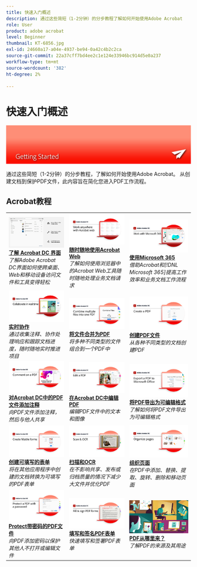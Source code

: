 ```yaml
---
title: 快速入门概述
description: 通过这些简短（1-2分钟）的分步教程了解如何开始使用Adobe Acrobat
role: User
product: adobe acrobat
level: Beginner
thumbnail: KT-6856.jpg
exl-id: 24660a17-a04e-4937-be94-0a42c4b2c2ca
source-git-commit: 22a37cff7bd4ee2c1e124e33946bc914d5e0a237
workflow-type: tm+mt
source-wordcount: '382'
ht-degree: 2%

---
```


# 快速入门概述

![Acrobat快速入门图像](../assets/Hero-GettingStarted.png)

通过这些简短（1-2分钟）的分步教程，了解如何开始使用Adobe Acrobat。 从创建文档到保护PDF文件，此内容旨在简化您进入PDF工作流程。

## Acrobat教程

<table style="table-layout:fixed">
<tr>
  <td>
    <a href="get-to-know-the-acrobat-dc-interface.md">
      <img alt="了解Acrobat DC界面" src="../assets/Interface.jpg" />
    </a>
    <div>
    <a href="get-to-know-the-acrobat-dc-interface.md"><strong>了解 Acrobat DC 界面</strong></a>
    </div>
    <em>了解Adobe Acrobat DC界面如何使跨桌面、Web和移动设备访问文件和工具变得轻松</em>
    <br>
  </td>
  <td>
    <a href="acrobatweb.md">
      <img alt="随时随地使用Acrobat Web" src="../assets/Acrobatweb_1280.png" />
    </a>
    <div>
    <a href="acrobatweb.md"><strong>随时随地使用Acrobat Web</strong></a>
    </div>
    <em>了解如何使用浏览器中的Acrobat Web工具随时随地处理业务文档请求</em>
    <br>
  </td>
  <td>
    <a href="../integrate/integrate-overview.md#microsoft">
      <img alt="使用Microsoft 365" src="../assets/WorkMicrosoft365_1280.png" />
    </a>
    <div>
     <a href="../integrate/integrate-overview.md#microsoft"><strong>使用Microsoft 365</strong></a>
    </div>
    <em>借助Acrobat和[!DNL Microsoft 365]提高工作效率和业务文档工作流程</em>
    <br>
  </td>
</tr>
<tr>
   <td>
    <a href="collaborate.md">
      <img alt="实时协作" src="../assets/Collaborate_1280.png" />
    </a>
    <div>
     <a href="collaborate.md"><strong>实时协作</strong></a>
    </div>
    <em>通过收集注释、协作处理响应和跟踪文档进度，随时随地实时推进项目</em>
    <br>
  </td>
  <td>
    <a href="combine-to-pdf.md">
      <img alt="Combine Files到PDF" src="../assets/Combine.jpg" />
    </a>
    <div>
     <a href="combine-to-pdf.md"><strong>将文件合并为PDF</strong></a>
    </div>
    <em>将多种不同类型的文件组合到一个PDF中</em>
    <br>
  </td>
  <td>
    <a href="create-pdf.md">
      <img alt="创建PDF文件" src="../assets/Create.jpg" />
    </a>
    <div>
    <a href="create-pdf.md"><strong>创建PDF文件</strong></a>
    </div>
    <em>从各种不同类型的文档创建PDF</em>
    <br>
  </td>
</tr>
<tr>
  <td>
    <a href="comment-on-pdf-files.md">
      <img alt="对Acrobat DC中的PDF文件添加注释" src="../assets/Comment.jpg" />
    </a>
    <div>
    <a href="comment-on-pdf-files.md"><strong>对Acrobat DC中的PDF文件添加注释</strong></a>
    </div>
    <em>向PDF文件添加注释，然后与他人共享</em>
    <br>
  </td>
  <td>
    <a href="edit-pdf.md">
      <img alt="在Acrobat DC中编辑PDF" src="../assets/Edit.jpg" />
    </a>
    <div>
    <a href="edit-pdf.md"><strong>在Acrobat DC中编辑PDF</strong></a>
    </div>
    <em>编辑PDF文件中的文本和图像</em>
    <br>
  </td>
   <td>
    <a href="export-pdf.md">
      <img alt="将PDF导出为可编辑格式" src="../assets/Export.jpg" />
    </a>
    <div>
    <a href="export-pdf.md"><strong>将PDF导出为可编辑格式</strong></a>
    </div>
    <em>了解如何将PDF文件导出为可编辑格式</em>
    <br>
  </td>
</tr>
<tr>
  <td>
    <a href="create-fillable-forms.md">
      <img alt="创建可填写的表单" src="../assets/Form.jpg" />
    </a>
    <div>
    <a href="create-fillable-forms.md"><strong>创建可填写的表单</strong></a>
    </div>
    <em>将在其他应用程序中创建的文档转换为可填写的PDF表单</em>
    <br>
  </td>
  <td>
    <a href="scan-and-ocr.md">
      <img alt="扫描和OCR" src="../assets/Scan.jpg" />
    </a>
    <div>
    <a href="scan-and-ocr.md"><strong>扫描和OCR</strong></a>
    </div>
    <em>在不影响共享、发布或归档质量的情况下减少大文件并优化PDF</em>
    <br>
  </td>
  <td>
    <a href="organize.md">
      <img alt="组织页面" src="../assets/Organize.jpg" />
    </a>
    <div>
    <a href="organize.md"><strong>组织页面</strong></a>
    </div>
    <em>在PDF中添加、替换、提取、旋转、删除和移动页面</em>
    <br>
  </td>
</tr>
<tr>
  <td>
    <a href="password-protect.md">
      <img alt="Protect带密码的PDF文件" src="../assets/Protect.jpg" />
    </a>
    <div>
    <a href="password-protect.md"><strong>Protect带密码的PDF文件</strong></a>
    </div>
    <em>向PDF添加密码以保护其他人不打开或编辑文件</em>
    <br>
  </td>
  <td>
    <a href="fill-and-sign.md">
      <img alt="填写和签名PDF表单" src="../assets/FillSign.jpg" />
    </a>
    <div>
    <a href="fill-and-sign.md"><strong>填写和签名PDF表单</strong></a>
    </div>
    <em>快速填写和签署PDF表单</em>
    <br>
  </td>
  <td>
    <a href="where-do-pdfs-come-from.md">
      <img alt="PDF从哪里来？" src="../assets/WherePDFs.jpg" />
    </a>
    <div>
    <a href="where-do-pdfs-come-from.md"><strong>PDF从哪里来？</strong></a>
    </div>
    <em>了解PDF的来源及其用途</em>
    <br>
  </td>
</tr>
</table>
